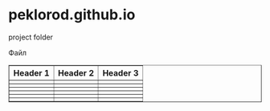 # peklorod.github.io
project folder


Файл 
<html>
<head>
  <link rel="stylesheet" href="https://rawgit.com/pekloprod/peklorod.github.io/master/style.css">
<link rel="stylesheet" href="https://maxcdn.bootstrapcdn.com/bootstrap/4.0.0-beta/css/bootstrap.min.css" integrity="sha384-/Y6pD6FV/Vv2HJnA6t+vslU6fwYXjCFtcEpHbNJ0lyAFsXTsjBbfaDjzALeQsN6M" crossorigin="anonymous">
</head>
<body>

<div class="container">
<table class="tftable" border="1">
<tr><th>Header 1</th><th>Header 2</th><th>Header 3</th></tr>
<tr><td> </td><td> </td><td> </td></tr>
<tr><td> </td><td> </td><td> </td></tr>
<tr><td> </td><td> </td><td> </td></tr>
<tr><td> </td><td> </td><td> </td></tr>
<tr><td> </td><td> </td><td> </td></tr>
<tr><td> </td><td> </td><td> </td></tr>
</table>
</div>
</body>
</html>
